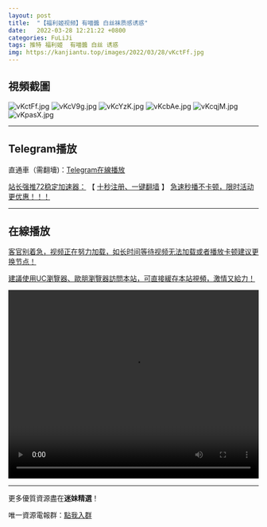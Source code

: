 ```yaml
---
layout: post
title:  "【福利姬视频】有喵醬 白丝袜质感诱惑"
date:   2022-03-28 12:21:22 +0800
categories: FuLiJi
tags: 推特 福利姬  有喵醬 白丝 诱惑
img: https://kanjiantu.top/images/2022/03/28/vKctFf.jpg
---
```



## 視頻截圖

![vKctFf.jpg](https://kanjiantu.top/images/2022/03/28/vKctFf.jpg)
![vKcV9g.jpg](https://kanjiantu.top/images/2022/03/28/vKcV9g.jpg)
![vKcYzK.jpg](https://kanjiantu.top/images/2022/03/28/vKcYzK.jpg)
![vKcbAe.jpg](https://kanjiantu.top/images/2022/03/28/vKcbAe.jpg)
![vKcqjM.jpg](https://kanjiantu.top/images/2022/03/28/vKcqjM.jpg)
![vKpasX.jpg](https://kanjiantu.top/images/2022/03/28/vKpasX.jpg)

* * *
## Telegram播放

直通車（需翻墻)：[Telegram在線播放](https://t.me/mimeijingxuan/408)

<u>站长强推72稳定加速器：</u> 【 [十秒注册、一键翻墙](https://72vpn.xyz/#/register?code=mimei) 】
<u>  急速秒播不卡顿，限时活动更优惠！！！</u>
* * *
## 在線播放
<u>客官别着急，视频正在努力加载，如长时间等待视频无法加载或者播放卡顿建议更换节点！</u>

<u>建議使用UC瀏覽器、歐朋瀏覽器訪問本站，可直接緩存本站視頻，激情又給力！</u>
<center><video src="https://cdn.publer.io/uploads/videos/6246d277db279732fb55be68/4571631b3ec36586571af8924f086402.mp4" width="100%" height="380px" controls="controls"></video></center>


* * *
更多優質資源盡在**迷妹精選**！

唯一資源電報群：[點我入群](https://t.me/mimeijingxuan)


